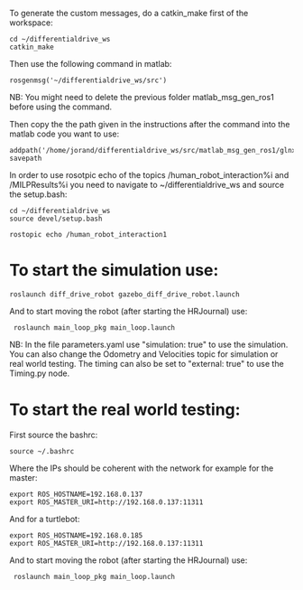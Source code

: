 To generate the custom messages, do a catkin_make first of the workspace:

```
cd ~/differentialdrive_ws
catkin_make
```

Then use the following command in matlab:

```
rosgenmsg('~/differentialdrive_ws/src')
```

NB: You might need to delete the previous folder matlab_msg_gen_ros1 before using the command.

Then copy the the path given in the instructions after the command into the matlab code you want to use:

```
addpath('/home/jorand/differentialdrive_ws/src/matlab_msg_gen_ros1/glnxa64/install/m')
savepath
```

In order to use rosotpic echo of the topics /human_robot_interaction%i and /MILPResults%i you need to navigate to ~/differentialdrive_ws and source the setup.bash:

```
cd ~/differentialdrive_ws
source devel/setup.bash
```

```
rostopic echo /human_robot_interaction1
```

# To start the simulation use:

```
roslaunch diff_drive_robot gazebo_diff_drive_robot.launch
```

And to start moving the robot (after starting the HRJournal) use:

```
 roslaunch main_loop_pkg main_loop.launch 
```

NB: In the file parameters.yaml use "simulation: true" to use the simulation. You can also change the Odometry and Velocities topic for simulation or real world testing. The timing can also be set to "external: true" to use the Timing.py node.


# To start the real world testing:
First source the bashrc:
```
source ~/.bashrc
```

Where the IPs should be coherent with the network for example for the master:
```
export ROS_HOSTNAME=192.168.0.137
export ROS_MASTER_URI=http://192.168.0.137:11311
```

And for a turtlebot:
```
export ROS_HOSTNAME=192.168.0.185
export ROS_MASTER_URI=http://192.168.0.137:11311
```

And to start moving the robot (after starting the HRJournal) use:

```
 roslaunch main_loop_pkg main_loop.launch 
```
